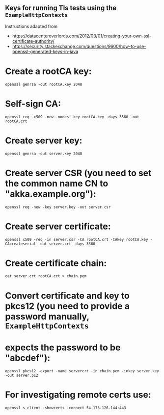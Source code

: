 Keys for running Tls tests using the `ExampleHttpContexts`
----------------------------------------------------------

Instructions adapted from

 * https://datacenteroverlords.com/2012/03/01/creating-your-own-ssl-certificate-authority/
 * https://security.stackexchange.com/questions/9600/how-to-use-openssl-generated-keys-in-java


# Create a rootCA key:

```
openssl genrsa -out rootCA.key 2048
```

# Self-sign CA:

```
openssl req -x509 -new -nodes -key rootCA.key -days 3560 -out rootCA.crt
```

# Create server key:

```
openssl genrsa -out server.key 2048
```

# Create server CSR (you need to set the common name CN to "akka.example.org"):

```
openssl req -new -key server.key -out server.csr
```

# Create server certificate:

```
openssl x509 -req -in server.csr -CA rootCA.crt -CAkey rootCA.key -CAcreateserial -out server.crt -days 3560
```

# Create certificate chain:

```
cat server.crt rootCA.crt > chain.pem
```

# Convert certificate and key to pkcs12 (you need to provide a password manually, `ExampleHttpContexts`
# expects the password to be "abcdef"):

```
openssl pkcs12 -export -name servercrt -in chain.pem -inkey server.key -out server.p12
```

# For investigating remote certs use:

```
openssl s_client -showcerts -connect 54.173.126.144:443
```
